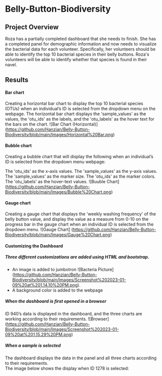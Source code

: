 # Belly-Button-Biodiversity
## Project Overview
Roza has a partially completed dashboard that she needs to finish. She has a completed panel for demographic information and now needs to visualize the bacterial data for each volunteer. Specifically, her volunteers should be able to identify the top 10 bacterial species in their belly buttons. Roza's volunteers will be able to identify whether that species is found in their navel.

## Results

#### Bar chart

Creating a horizontal bar chart to display the top 10 bacterial species (OTUs) when an individual’s ID is selected from the dropdown menu on the webpage. The horizontal bar chart displays the 'sample_values' as the values, the 'otu_ids' as the labels, and the 'otu_labels' as the hover text for the bars on the chart.
![Bar Chart (Horizontal)] (https://github.com/Hanzian/Belly-Button-Biodiversity/blob/main/Images/Horizontal%20Bar.png)

#### Bubble chart

Creating a bubble chart that will display the following when an individual’s ID is selected from the dropdown menu webpage:

The 'otu_ids' as the x-axis values.
The 'sample_values' as the y-axis values.
The 'sample_values' as the marker size.
The 'otu_ids' as the marker colors.
The 'otu_labels' as the hover-text values.
![Buuble Chart] (https://github.com/Hanzian/Belly-Button-Biodiversity/blob/main/Images/Bubble%20Chart.png)

#### Gauge chart

Creating a gauge chart that displays the 'weekly washing frequency' of the belly button value, and display the value as a measure from 0-10 on the progress bar in the gauge chart when an individual ID is selected from the dropdown menu.
![Gauge Chart] (https://github.com/Hanzian/Belly-Button-Biodiversity/blob/main/Images/Gauge%20Chart.png)

#### Customizing the Dashboard

##### Three different customizations are added using HTML and bootstrap. 
- An image is added to jumbotron
![Bacteria Picture] (https://github.com/Hanzian/Belly-Button-Biodiversity/blob/main/Images/Screenshot%202023-01-09%20at%201.14.10%20PM.png).
- A background color is added to the webpage

##### When the dashboard is first opened in a browser
  
ID 940’s data is displayed in the dashboard, and the three charts are working according to their requirements.
![Browser] (https://github.com/Hanzian/Belly-Button-Biodiversity/blob/main/Images/Screenshot%202023-01-09%20at%201.15.29%20PM.png)

##### When a sample is selected
The dashboard displays the data in the panel and all three charts according to their requirements.<br/>
The image below shows the display when ID 1278 is selected:<br/>
